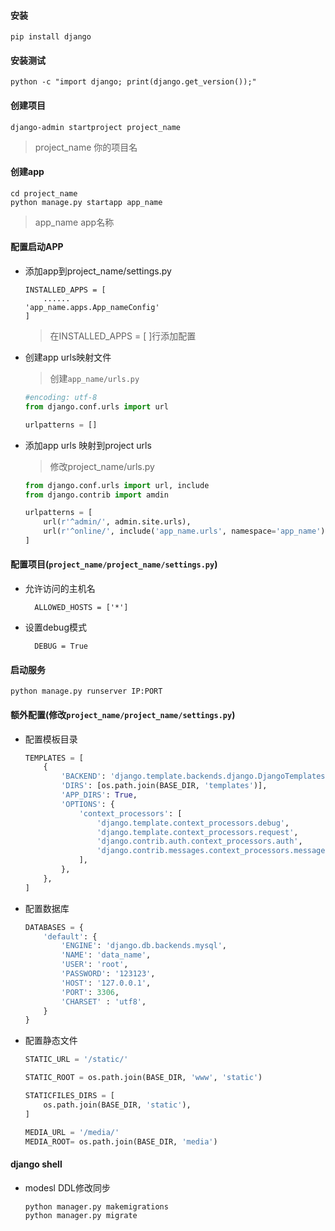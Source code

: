 #### 安装

	pip install django

#### 安装测试

	python -c "import django; print(django.get_version());"

#### 创建项目

	django-admin startproject project_name
		
> project_name 你的项目名

#### 创建app

	cd project_name
	python manage.py startapp app_name
	
> app_name  app名称
    
#### 配置启动APP

* 添加app到project_name/settings.py

	~~~shell
	INSTALLED_APPS = [
	    ......
	'app_name.apps.App_nameConfig'
	]
	~~~
	
	> 在INSTALLED_APPS = [ ]行添加配置

* 创建app urls映射文件

	> 创建```app_name/urls.py```

	~~~ python
	#encoding: utf-8
	from django.conf.urls import url
	
	urlpatterns = []
	
	~~~

	
* 添加app urls 映射到project urls

	> 修改project_name/urls.py	

	~~~python
	from django.conf.urls import url, include
	from django.contrib import amdin
	
	urlpatterns = [
	    url(r'^admin/', admin.site.urls),
	    url(r'^online/', include('app_name.urls', namespace='app_name')),
	]
	~~~
	
	
#### 配置项目(`project_name/project_name/settings.py`)
 
* 允许访问的主机名
	
		ALLOWED_HOSTS = ['*']
	
* 设置debug模式

		DEBUG = True

#### 启动服务
~~~shell
python manage.py runserver IP:PORT
~~~

#### 额外配置(修改`project_name/project_name/settings.py`)

* 配置模板目录

	~~~python
	TEMPLATES = [
	    {
	        'BACKEND': 'django.template.backends.django.DjangoTemplates',
	        'DIRS': [os.path.join(BASE_DIR, 'templates')],
	        'APP_DIRS': True,
	        'OPTIONS': {
	            'context_processors': [
	                'django.template.context_processors.debug',
	                'django.template.context_processors.request',
	                'django.contrib.auth.context_processors.auth',
	                'django.contrib.messages.context_processors.messages',
	            ],
	        },
	    },
	]
	~~~
	
* 配置数据库

	~~~python
	DATABASES = {
	    'default': {
	        'ENGINE': 'django.db.backends.mysql',
	        'NAME': 'data_name',
	        'USER': 'root',
	        'PASSWORD': '123123',
	        'HOST': '127.0.0.1',
	        'PORT': 3306,
	        'CHARSET' : 'utf8',
	    }
	}
	~~~
	
* 配置静态文件

	~~~ python
	STATIC_URL = '/static/'
	
	STATIC_ROOT = os.path.join(BASE_DIR, 'www', 'static')
	
	STATICFILES_DIRS = [
	    os.path.join(BASE_DIR, 'static'),
	]
	
	MEDIA_URL = '/media/'
	MEDIA_ROOT= os.path.join(BASE_DIR, 'media')
	~~~

#### django shell

* modesl DDL修改同步
	
	~~~shell
	python manager.py makemigrations
	python manager.py migrate
	~~~
